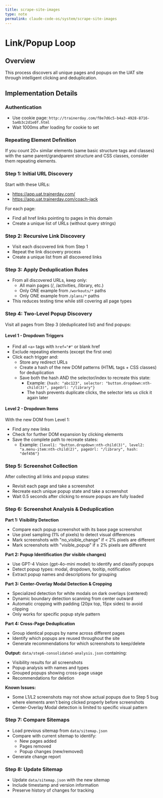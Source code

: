 ```yaml
---
title: scrape-site-images
type: note
permalink: claude-code-os/system/scrape-site-images
---
```


# Link/Popup Loop

## Overview
This process discovers all unique pages and popups on the UAT site through intelligent clicking and deduplication.

## Implementation Details

### Authentication
- Use cookie page: `http://trainerday.com/f8e7d6c5-b4a3-4928-8716-5a4b3c2d1e0f.html`
- Wait 1000ms after loading for cookie to set

### Repeating Element Definition
If you count 20+ similar elements (same basic structure tags and classes) with the same parent/grandparent structure and CSS classes, consider them repeating elements.

### Step 1: Initial URL Discovery
Start with these URLs:
- https://app.uat.trainerday.com/
- https://app.uat.trainerday.com/coach-jack

For each page:
- Find all href links pointing to pages in this domain
- Create a unique list of URLs (without query strings)

### Step 2: Recursive Link Discovery
- Visit each discovered link from Step 1
- Repeat the link discovery process
- Create a unique list from all discovered links

### Step 3: Apply Deduplication Rules
- From all discovered URLs, keep only:
  - All main pages (/, /activities, /library, etc.)
  - Only ONE example from `/workouts/*` paths
  - Only ONE example from `/plans/*` paths
- This reduces testing time while still covering all page types

### Step 4: Two-Level Popup Discovery
Visit all pages from Step 3 (deduplicated list) and find popups:

#### Level 1 - Dropdown Triggers
- Find all `<a>` tags with `href="#"` or blank href
- Exclude repeating elements (except the first one)
- Click each trigger and:
  - Store any redirect URLs
  - Create a hash of the new DOM patterns (HTML tags + CSS classes) for deduplication
  - Save both the hash AND the selector/index to recreate this state:
    - Example: `{hash: "abc123", selector: "button.dropdown:nth-child(3)", pageUrl: "/library"}`
    - The hash prevents duplicate clicks, the selector lets us click it again later

#### Level 2 - Dropdown Items
With the new DOM from Level 1:
- Find any new links
- Check for further DOM expansion by clicking elements
- Save the complete path to recreate states:
  - Example: `{level1: "button.dropdown:nth-child(3)", level2: "a.menu-item:nth-child(2)", pageUrl: "/library", hash: "def456"}`

### Step 5: Screenshot Collection
After collecting all links and popup states:
- Revisit each page and take a screenshot
- Recreate each unique popup state and take a screenshot
- Wait 0.5 seconds after clicking to ensure popups are fully loaded

### Step 6: Screenshot Analysis & Deduplication

**Part 1: Visibility Detection**
- Compare each popup screenshot with its base page screenshot
- Use pixel sampling (1% of pixels) to detect visual differences
- Mark screenshots with "no_visible_change" if < 2% pixels are different
- Mark screenshots with "visible_popup" if ≥ 2% pixels are different

**Part 2: Popup Identification (for visible changes)**
- Use GPT-4 Vision (gpt-4o-mini model) to identify and classify popups
- Detect popup types: modal, dropdown, tooltip, notification
- Extract popup names and descriptions for grouping

**Part 3: Center-Overlay Modal Detection & Cropping**
- Specialized detection for white modals on dark overlays (centered)
- Dynamic boundary detection scanning from center outward
- Automatic cropping with padding (20px top, 15px sides) to avoid clipping
- Only works for specific popup style pattern

**Part 4: Cross-Page Deduplication**
- Group identical popups by name across different pages
- Identify which popups are reused throughout the site
- Generate recommendations for which screenshots to keep/delete

**Output:** `data/step6-consolidated-analysis.json` containing:
- Visibility results for all screenshots
- Popup analysis with names and types
- Grouped popups showing cross-page usage
- Recommendations for deletion

**Known Issues:**
- Some L1/L2 screenshots may not show actual popups due to Step 5 bug where elements aren't being clicked properly before screenshots
- Center-Overlay Modal detection is limited to specific visual pattern

### Step 7: Compare Sitemaps
- Load previous sitemap from `data/sitemap.json`
- Compare with current sitemap to identify:
  - New pages added
  - Pages removed
  - Popup changes (new/removed)
- Generate change report

### Step 8: Update Sitemap
- Update `data/sitemap.json` with the new sitemap
- Include timestamp and version information
- Preserve history of changes for tracking
	
